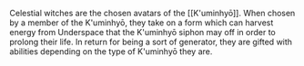 Celestial witches are the chosen avatars of the [[K'uminhyō]]. When chosen by a member of the K'uminhyō, they take on a form which can harvest energy from Underspace that the K'uminhyō siphon may off in order to prolong their life. In return for being a sort of generator, they are gifted with abilities depending on the type of K'uminhyō they are.